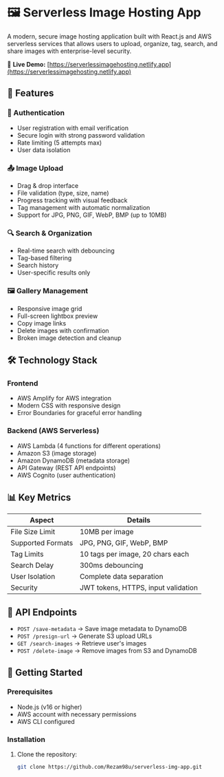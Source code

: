 # 🖼️ Serverless Image Hosting App

A modern, secure image hosting application built with React.js and AWS serverless services that allows users to upload, organize, tag, search, and share images with enterprise-level security.

🔗 **Live Demo:** [https://serverlessimagehosting.netlify.app](https://serverlessimagehosting.netlify.app)

## 🚀 Features

### 🔐 Authentication
- User registration with email verification
- Secure login with strong password validation
- Rate limiting (5 attempts max)
- User data isolation

### 📤 Image Upload
- Drag & drop interface
- File validation (type, size, name)
- Progress tracking with visual feedback
- Tag management with automatic normalization
- Support for JPG, PNG, GIF, WebP, BMP (up to 10MB)

### 🔍 Search & Organization
- Real-time search with debouncing
- Tag-based filtering
- Search history
- User-specific results only

### 🖼️ Gallery Management
- Responsive image grid
- Full-screen lightbox preview
- Copy image links
- Delete images with confirmation
- Broken image detection and cleanup

## 🛠️ Technology Stack

### Frontend
- AWS Amplify for AWS integration
- Modern CSS with responsive design
- Error Boundaries for graceful error handling

### Backend (AWS Serverless)
- AWS Lambda (4 functions for different operations)
- Amazon S3 (image storage)
- Amazon DynamoDB (metadata storage)
- API Gateway (REST API endpoints)
- AWS Cognito (user authentication)

## 📊 Key Metrics

| Aspect               | Details                          |
|----------------------|----------------------------------|
| File Size Limit      | 10MB per image                   |
| Supported Formats    | JPG, PNG, GIF, WebP, BMP         |
| Tag Limits           | 10 tags per image, 20 chars each |
| Search Delay         | 300ms debouncing                 |
| User Isolation       | Complete data separation         |
| Security             | JWT tokens, HTTPS, input validation |

## 🔧 API Endpoints

- `POST /save-metadata` → Save image metadata to DynamoDB
- `POST /presign-url` → Generate S3 upload URLs
- `GET /search-images` → Retrieve user's images
- `POST /delete-image` → Remove images from S3 and DynamoDB

## 🚀 Getting Started

### Prerequisites
- Node.js (v16 or higher)
- AWS account with necessary permissions
- AWS CLI configured

### Installation
1. Clone the repository:
   ```bash
   git clone https://github.com/Rezam98u/serverless-img-app.git
